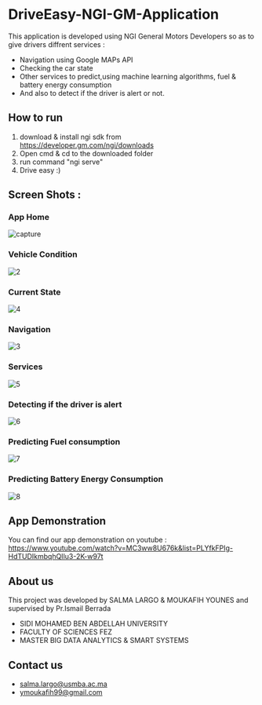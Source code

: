 # DriveEasy-NGI-GM-Application

This application is developed  using NGI General Motors Developers so as to give drivers diffrent services :

- Navigation using Google MAPs API
- Checking the car state
- Other services to predict,using machine learning algorithms, fuel & battery energy consumption
- And also to detect if the driver is alert or not. 

## How to run 

1. download & install ngi sdk from https://developer.gm.com/ngi/downloads
2. Open cmd & cd to the downloaded folder 
3. run command "ngi serve"
4. Drive easy :)

## Screen Shots :

### App Home
![capture](https://user-images.githubusercontent.com/36284751/36067563-a3fd59a2-0ebf-11e8-8f18-c2e40913277f.JPG)

### Vehicle Condition
![2](https://user-images.githubusercontent.com/36284751/36067254-f675cca6-0eb9-11e8-863c-ee5673a12f3d.JPG)

### Current State
![4](https://user-images.githubusercontent.com/36284751/36067373-f59c4326-0ebb-11e8-89e2-32097a6fa74c.JPG)

### Navigation
![3](https://user-images.githubusercontent.com/36284751/36067263-089e8134-0eba-11e8-8d19-390d428906fe.JPG)

### Services
![5](https://user-images.githubusercontent.com/36284751/36067282-4b4ae46e-0eba-11e8-8d56-49fda7b13749.JPG)

### Detecting if the driver is alert
![6](https://user-images.githubusercontent.com/36284751/36067289-65c5ccdc-0eba-11e8-814d-57108f782ab5.JPG)

### Predicting Fuel consumption
![7](https://user-images.githubusercontent.com/36284751/36067297-7fbfc2b4-0eba-11e8-983f-6e29a87a9835.JPG)

### Predicting Battery Energy Consumption
![8](https://user-images.githubusercontent.com/36284751/36067304-ae3c1e26-0eba-11e8-9a45-5eae14cf9106.JPG)

## App Demonstration

You can find our app demonstration on youtube : 
https://www.youtube.com/watch?v=MC3ww8U676k&list=PLYfkFPIg-HdTUDIkmbqhQIlu3-2K-w97t

## About us 
This project was developed by SALMA LARGO & MOUKAFIH YOUNES and supervised by Pr.Ismail Berrada
- SIDI MOHAMED BEN ABDELLAH UNIVERSITY 
- FACULTY OF SCIENCES FEZ 
- MASTER BIG DATA ANALYTICS & SMART SYSTEMS 

## Contact us

 - salma.largo@usmba.ac.ma 
 - ymoukafih99@gmail.com




